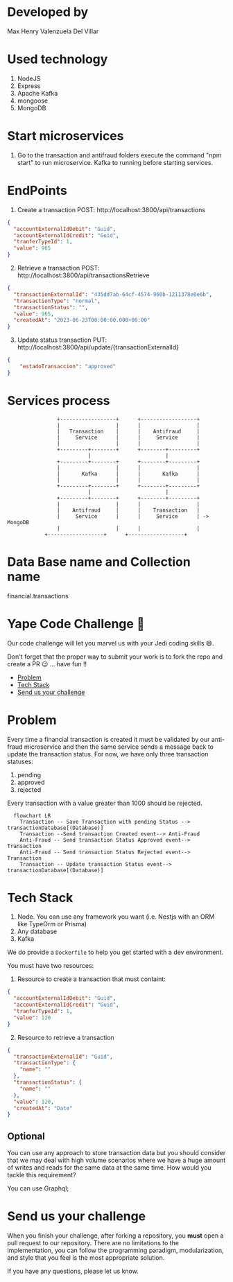 # Developed by 
Max Henry Valenzuela Del Villar

# Used technology
<ol>
  <li>NodeJS</li>
  <li>Express</li>
  <li>Apache Kafka</li>
  <li>mongoose</li>
  <li>MongoDB</li> 
</ol>

# Start microservices
1. Go to the transaction and antifraud folders execute the command "npm start" to run microservice.
Kafka to running before starting services.

# EndPoints
1. Create a transaction
POST: http://localhost:3800/api/transactions
```json
{
  "accountExternalIdDebit": "Guid",
  "accountExternalIdCredit": "Guid",
  "tranferTypeId": 1,
  "value": 965
}
```

2. Retrieve a transaction
POST: http://localhost:3800/api/transactionsRetrieve
```json
{
  "transactionExternalId": "435dd7ab-64cf-4574-960b-1211378e0e6b",
  "transactionType": "normal",
  "transactionStatus": "",
  "value": 965,
  "createdAt": "2023-06-23T00:00:00.000+00:00"
}
```

3. Update status transaction
PUT: http://localhost:3800/api/update/{transactionExternalId}
```json
{
    "estadoTransaccion": "approved"
}
```

# Services process

                    +------------------+      +------------------+
                    |                  |      |                  |
                    |   Transaction    |      |    Antifraud     |
                    |     Service      |      |     Service      |
                    |                  |      |                  |
                    +---------+--------+      +--------+---------+
                              |                        |
                    +---------+--------+      +--------+---------+
                    |                  |      |                  |
                    |       Kafka      |      |       Kafka      |
                    |                  |      |                  |
                    +---------+--------+      +--------+---------+
                              |                        |
                    +---------+--------+      +--------+---------+
                    |                  |      |                  |
                    |    Antifraud     |      |    Transaction   |
                    |     Service      |      |     Service      | -> MongoDB
                    |                  |      |           	     |
		        +------------------+      +------------------+
      
# Data Base name and Collection name
financial.transactions

# Yape Code Challenge :rocket:

Our code challenge will let you marvel us with your Jedi coding skills :smile:. 

Don't forget that the proper way to submit your work is to fork the repo and create a PR :wink: ... have fun !!

- [Problem](#problem)
- [Tech Stack](#tech_stack)
- [Send us your challenge](#send_us_your_challenge)

# Problem

Every time a financial transaction is created it must be validated by our anti-fraud microservice and then the same service sends a message back to update the transaction status.
For now, we have only three transaction statuses:

<ol>
  <li>pending</li>
  <li>approved</li>
  <li>rejected</li>  
</ol>

Every transaction with a value greater than 1000 should be rejected.

```mermaid
  flowchart LR
    Transaction -- Save Transaction with pending Status --> transactionDatabase[(Database)]
    Transaction --Send transaction Created event--> Anti-Fraud
    Anti-Fraud -- Send transaction Status Approved event--> Transaction
    Anti-Fraud -- Send transaction Status Rejected event--> Transaction
    Transaction -- Update transaction Status event--> transactionDatabase[(Database)]
```

# Tech Stack

<ol>
  <li>Node. You can use any framework you want (i.e. Nestjs with an ORM like TypeOrm or Prisma) </li>
  <li>Any database</li>
  <li>Kafka</li>    
</ol>

We do provide a `Dockerfile` to help you get started with a dev environment.

You must have two resources:

1. Resource to create a transaction that must containt:

```json
{
  "accountExternalIdDebit": "Guid",
  "accountExternalIdCredit": "Guid",
  "tranferTypeId": 1,
  "value": 120
}
```

2. Resource to retrieve a transaction

```json
{
  "transactionExternalId": "Guid",
  "transactionType": {
    "name": ""
  },
  "transactionStatus": {
    "name": ""
  },
  "value": 120,
  "createdAt": "Date"
}
```

## Optional

You can use any approach to store transaction data but you should consider that we may deal with high volume scenarios where we have a huge amount of writes and reads for the same data at the same time. How would you tackle this requirement?

You can use Graphql;

# Send us your challenge

When you finish your challenge, after forking a repository, you **must** open a pull request to our repository. There are no limitations to the implementation, you can follow the programming paradigm, modularization, and style that you feel is the most appropriate solution.

If you have any questions, please let us know.

